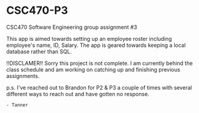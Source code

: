 # CSC470-P3
CSC470 Software Engineering group assignment #3

This app is aimed towards setting up an employee roster including employee's name, ID, Salary. The app is geared towards keeping a local database rather than 
SQL.

!!DISCLAMER!!
  Sorry this project is not complete. I am currently behind the class schedule and am working on catching up and finishing previous assignments.
  
  p.s. I've reached out to Brandon for P2 & P3 a couple of times with several different ways to reach out and have gotten no response.
  
  
    - Tanner
